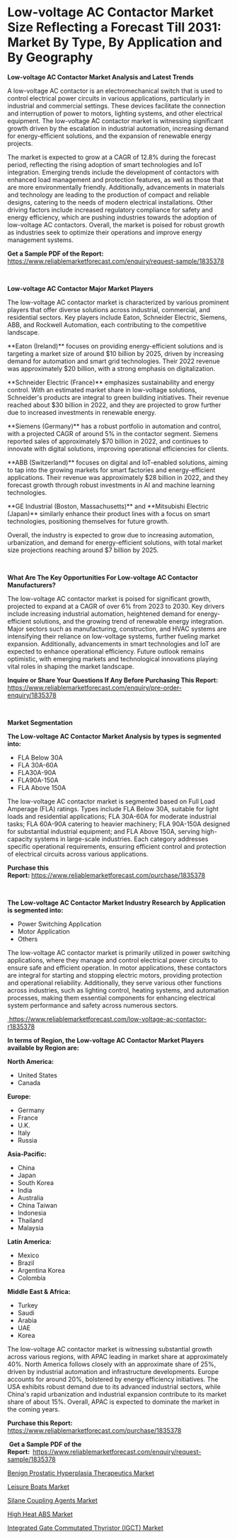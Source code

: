 <p><h1>Low-voltage AC Contactor Market Size Reflecting a Forecast Till 2031: Market By Type, By Application and By Geography</h1></p><p><strong>Low-voltage AC Contactor Market Analysis and Latest Trends</strong></p>
<p><p>A low-voltage AC contactor is an electromechanical switch that is used to control electrical power circuits in various applications, particularly in industrial and commercial settings. These devices facilitate the connection and interruption of power to motors, lighting systems, and other electrical equipment. The low-voltage AC contactor market is witnessing significant growth driven by the escalation in industrial automation, increasing demand for energy-efficient solutions, and the expansion of renewable energy projects. </p><p>The market is expected to grow at a CAGR of 12.8% during the forecast period, reflecting the rising adoption of smart technologies and IoT integration. Emerging trends include the development of contactors with enhanced load management and protection features, as well as those that are more environmentally friendly. Additionally, advancements in materials and technology are leading to the production of compact and reliable designs, catering to the needs of modern electrical installations. Other driving factors include increased regulatory compliance for safety and energy efficiency, which are pushing industries towards the adoption of low-voltage AC contactors. Overall, the market is poised for robust growth as industries seek to optimize their operations and improve energy management systems.</p></p>
<p><strong>Get a Sample PDF of the Report:&nbsp;</strong> <a href="https://www.reliablemarketforecast.com/enquiry/request-sample/1835378?utm_campaign=1437&utm_medium=2&utm_source=Github&utm_content=ia&utm_term=16102024&utm_id=low-voltage-ac-contactor">https://www.reliablemarketforecast.com/enquiry/request-sample/1835378</a></p>
<p>&nbsp;</p>
<p><strong>Low-voltage AC Contactor Major Market Players</strong></p>
<p><p>The low-voltage AC contactor market is characterized by various prominent players that offer diverse solutions across industrial, commercial, and residential sectors. Key players include Eaton, Schneider Electric, Siemens, ABB, and Rockwell Automation, each contributing to the competitive landscape.</p><p>**Eaton (Ireland)** focuses on providing energy-efficient solutions and is targeting a market size of around $10 billion by 2025, driven by increasing demand for automation and smart grid technologies. Their 2022 revenue was approximately $20 billion, with a strong emphasis on digitalization.</p><p>**Schneider Electric (France)** emphasizes sustainability and energy control. With an estimated market share in low-voltage solutions, Schneider's products are integral to green building initiatives. Their revenue reached about $30 billion in 2022, and they are projected to grow further due to increased investments in renewable energy.</p><p>**Siemens (Germany)** has a robust portfolio in automation and control, with a projected CAGR of around 5% in the contactor segment. Siemens reported sales of approximately $70 billion in 2022, and continues to innovate with digital solutions, improving operational efficiencies for clients.</p><p>**ABB (Switzerland)** focuses on digital and IoT-enabled solutions, aiming to tap into the growing markets for smart factories and energy-efficient applications. Their revenue was approximately $28 billion in 2022, and they forecast growth through robust investments in AI and machine learning technologies.</p><p>**GE Industrial (Boston, Massachusetts)** and **Mitsubishi Electric (Japan)** similarly enhance their product lines with a focus on smart technologies, positioning themselves for future growth.</p><p>Overall, the industry is expected to grow due to increasing automation, urbanization, and demand for energy-efficient solutions, with total market size projections reaching around $7 billion by 2025.</p></p>
<p>&nbsp;</p>
<p><strong>What Are The Key Opportunities For Low-voltage AC Contactor Manufacturers?</strong></p>
<p><p>The low-voltage AC contactor market is poised for significant growth, projected to expand at a CAGR of over 6% from 2023 to 2030. Key drivers include increasing industrial automation, heightened demand for energy-efficient solutions, and the growing trend of renewable energy integration. Major sectors such as manufacturing, construction, and HVAC systems are intensifying their reliance on low-voltage systems, further fueling market expansion. Additionally, advancements in smart technologies and IoT are expected to enhance operational efficiency. Future outlook remains optimistic, with emerging markets and technological innovations playing vital roles in shaping the market landscape. </p></p>
<p><strong>Inquire or Share Your Questions If Any Before Purchasing This Report:</strong> <a href="https://www.reliablemarketforecast.com/enquiry/pre-order-enquiry/1835378?utm_campaign=1437&utm_medium=2&utm_source=Github&utm_content=ia&utm_term=16102024&utm_id=low-voltage-ac-contactor">https://www.reliablemarketforecast.com/enquiry/pre-order-enquiry/1835378</a></p>
<p>&nbsp;</p>
<p><strong>Market Segmentation</strong></p>
<p><strong>The Low-voltage AC Contactor Market Analysis by types is segmented into:</strong></p>
<p><ul><li>FLA Below 30A</li><li>FLA 30A-60A</li><li>FLA30A-90A</li><li>FLA90A-150A</li><li>FLA Above 150A</li></ul></p>
<p><p>The low-voltage AC contactor market is segmented based on Full Load Amperage (FLA) ratings. Types include FLA Below 30A, suitable for light loads and residential applications; FLA 30A-60A for moderate industrial tasks; FLA 60A-90A catering to heavier machinery; FLA 90A-150A designed for substantial industrial equipment; and FLA Above 150A, serving high-capacity systems in large-scale industries. Each category addresses specific operational requirements, ensuring efficient control and protection of electrical circuits across various applications.</p></p>
<p><strong>Purchase this Report:&nbsp;</strong><a href="https://www.reliablemarketforecast.com/purchase/1835378?utm_campaign=1437&utm_medium=2&utm_source=Github&utm_content=ia&utm_term=16102024&utm_id=low-voltage-ac-contactor">https://www.reliablemarketforecast.com/purchase/1835378</a></p>
<p>&nbsp;</p>
<p><strong>The Low-voltage AC Contactor Market Industry Research by Application is segmented into:</strong></p>
<p><ul><li>Power Switching Application</li><li>Motor Application</li><li>Others</li></ul></p>
<p><p>The low-voltage AC contactor market is primarily utilized in power switching applications, where they manage and control electrical power circuits to ensure safe and efficient operation. In motor applications, these contactors are integral for starting and stopping electric motors, providing protection and operational reliability. Additionally, they serve various other functions across industries, such as lighting control, heating systems, and automation processes, making them essential components for enhancing electrical system performance and safety across numerous sectors.</p></p>
<p><a href="https://www.reliablemarketforecast.com/low-voltage-ac-contactor-r1835378?utm_campaign=1437&utm_medium=2&utm_source=Github&utm_content=ia&utm_term=16102024&utm_id=low-voltage-ac-contactor">&nbsp;https://www.reliablemarketforecast.com/low-voltage-ac-contactor-r1835378</a></p>
<p><strong>In terms of Region, the Low-voltage AC Contactor Market Players available by Region are:</strong></p>
<p>
    <p> <strong> North America: </strong>
        <ul>
            <li>United States</li>
            <li>Canada</li>
        </ul>
        </p> 
    <p> <strong> Europe: </strong>
        <ul>
            <li>Germany</li>
            <li>France</li>
            <li>U.K.</li>
            <li>Italy</li>
            <li>Russia</li>
        </ul>
        </p> 
    <p> <strong> Asia-Pacific: </strong>
        <ul>
            <li>China</li>
            <li>Japan</li>
            <li>South Korea</li>
            <li>India</li>
            <li>Australia</li>
            <li>China Taiwan</li>
            <li>Indonesia</li>
            <li>Thailand</li>
            <li>Malaysia</li>
        </ul>
        </p> 
    <p> <strong> Latin America: </strong>
        <ul>
            <li>Mexico</li>
            <li>Brazil</li>
            <li>Argentina Korea</li>
            <li>Colombia</li>
        </ul>
        </p> 
    <p> <strong> Middle East & Africa: </strong>
        <ul>
            <li>Turkey</li>
            <li>Saudi</li>
            <li>Arabia</li>
            <li>UAE</li>
            <li>Korea</li>
        </ul>
    </p>
    </p>
<p><p>The low-voltage AC contactor market is witnessing substantial growth across various regions, with APAC leading in market share at approximately 40%. North America follows closely with an approximate share of 25%, driven by industrial automation and infrastructure developments. Europe accounts for around 20%, bolstered by energy efficiency initiatives. The USA exhibits robust demand due to its advanced industrial sectors, while China's rapid urbanization and industrial expansion contribute to its market share of about 15%. Overall, APAC is expected to dominate the market in the coming years.</p></p>
<p><strong>Purchase this Report: </strong><a href="https://www.reliablemarketforecast.com/purchase/1835378?utm_campaign=1437&utm_medium=2&utm_source=Github&utm_content=ia&utm_term=16102024&utm_id=low-voltage-ac-contactor">https://www.reliablemarketforecast.com/purchase/1835378</a></p>
<p>&nbsp;<strong>Get a Sample PDF of the Report:&nbsp;&nbsp;</strong><a href="https://www.reliablemarketforecast.com/enquiry/request-sample/1835378?utm_campaign=1437&utm_medium=2&utm_source=Github&utm_content=ia&utm_term=16102024&utm_id=low-voltage-ac-contactor">https://www.reliablemarketforecast.com/enquiry/request-sample/1835378</a></p>
<p><strong></strong></p>
<p><p><a href="https://github.com/chaschadedn/Market-Research-Report-List-1/blob/main/benign-prostatic-hyperplasia-therapeutics-market.md?utm_campaign=1437&utm_medium=2&utm_source=Github&utm_content=ia&utm_term=16102024&utm_id=low-voltage-ac-contactor">Benign Prostatic Hyperplasia Therapeutics Market</a></p><p><a href="https://www.linkedin.com/pulse/leisure-boats-market-strategic-insights-product-evolution-2l29f?utm_campaign=1437&utm_medium=2&utm_source=Github&utm_content=ia&utm_term=16102024&utm_id=low-voltage-ac-contactor">Leisure Boats Market</a></p><p><a href="https://www.linkedin.com/pulse/strategic-roadmap-global-silane-coupling-agents-market-insights-3q7zf?utm_campaign=1437&utm_medium=2&utm_source=Github&utm_content=ia&utm_term=16102024&utm_id=low-voltage-ac-contactor">Silane Coupling Agents Market</a></p><p><a href="https://www.linkedin.com/pulse/influencing-factors-high-heat-abs-market-insights-growth-projections-eaoxf?utm_campaign=1437&utm_medium=2&utm_source=Github&utm_content=ia&utm_term=16102024&utm_id=low-voltage-ac-contactor">High Heat ABS Market</a></p><p><a href="https://github.com/nitatoth2h/Market-Research-Report-List-1/blob/main/integrated-gate-commutated-thyristor-igct-market.md?utm_campaign=1437&utm_medium=2&utm_source=Github&utm_content=ia&utm_term=16102024&utm_id=low-voltage-ac-contactor">Integrated Gate Commutated Thyristor (IGCT) Market</a></p></p>